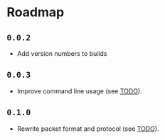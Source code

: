 # Roadmap
## `0.0.2`
 - Add version numbers to builds

## `0.0.3`
 - Improve command line usage (see [TODO](/TODO.md)).

## `0.1.0`
 - Rewrite packet format and protocol (see [TODO](/TODO.md)).
